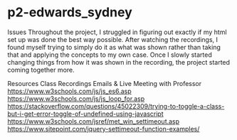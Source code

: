 # p2-edwards_sydney

Issues
Throughout the project, I struggled in figuring out exactly if my html set up was done the best way possible. After watching the recordings, I found myself trying to simply do it as what was shown rather than taking that and applying the concepts to my own case. Once I slowly started changing things from how it was shown in the recording, the project started coming together more. 

Resources
Class Recordings
Emails & Live Meeting with Professor
https://www.w3schools.com/js/js_es6.asp
https://www.w3schools.com/js/js_loop_for.asp
https://stackoverflow.com/questions/45022309/trying-to-toggle-a-class-but-i-get-error-toggle-of-undefined-using-javascript
https://www.w3schools.com/jsref/met_win_settimeout.asp
https://www.sitepoint.com/jquery-settimeout-function-examples/
